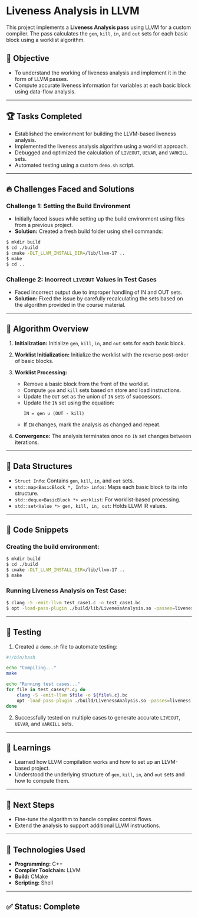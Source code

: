 
# Liveness Analysis in LLVM

This project implements a **Liveness Analysis pass** using LLVM for a custom compiler. The pass calculates the `gen`, `kill`, `in`, and `out` sets for each basic block using a worklist algorithm.

## 🚀 Objective
- To understand the working of liveness analysis and implement it in the form of LLVM passes.
- Compute accurate liveness information for variables at each basic block using data-flow analysis.

---

## 🏆 Tasks Completed
- Established the environment for building the LLVM-based liveness analysis.
- Implemented the liveness analysis algorithm using a worklist approach.
- Debugged and optimized the calculation of `LIVEOUT`, `UEVAR`, and `VARKILL` sets.
- Automated testing using a custom `demo.sh` script.

---

## 🔥 Challenges Faced and Solutions
### Challenge 1: Setting the Build Environment
- Initially faced issues while setting up the build environment using files from a previous project.
- **Solution:** Created a fresh build folder using shell commands:
```bash
$ mkdir build
$ cd ./build
$ cmake -DLT_LLVM_INSTALL_DIR=/lib/llvm-17 ..
$ make
$ cd ..
```

### Challenge 2: Incorrect `LIVEOUT` Values in Test Cases
- Faced incorrect output due to improper handling of IN and OUT sets.
- **Solution:** Fixed the issue by carefully recalculating the sets based on the algorithm provided in the course material.

---

## 🧠 Algorithm Overview
1. **Initialization:** Initialize `gen`, `kill`, `in`, and `out` sets for each basic block.
2. **Worklist Initialization:** Initialize the worklist with the reverse post-order of basic blocks.
3. **Worklist Processing:**  
   - Remove a basic block from the front of the worklist.
   - Compute `gen` and `kill` sets based on store and load instructions.
   - Update the `OUT` set as the union of `IN` sets of successors.
   - Update the `IN` set using the equation:
     ```
     IN = gen ∪ (OUT - kill)
     ```
   - If `IN` changes, mark the analysis as changed and repeat.

4. **Convergence:** The analysis terminates once no `IN` set changes between iterations.

---

## 📌 Data Structures
- `Struct Info`: Contains `gen`, `kill`, `in`, and `out` sets.
- `std::map<BasicBlock *, Info> infos`: Maps each basic block to its info structure.
- `std::deque<BasicBlock *> worklist`: For worklist-based processing.
- `std::set<Value *> gen, kill, in, out`: Holds LLVM IR values.

---

## 📂 Code Snippets
### Creating the build environment:
```bash
$ mkdir build
$ cd ./build
$ cmake -DLT_LLVM_INSTALL_DIR=/lib/llvm-17 ..
$ make
```

### Running Liveness Analysis on Test Case:
```bash
$ clang -S -emit-llvm test_case1.c -o test_case1.bc
$ opt -load-pass-plugin ./build/lib/LivenessAnalysis.so -passes=liveness -disable-output test_case1.bc
```

---

## 🎯 Testing
1. Created a `demo.sh` file to automate testing:
```bash
#!/bin/bash

echo "Compiling..."
make

echo "Running test cases..."
for file in test_cases/*.c; do
    clang -S -emit-llvm $file -o ${file%.c}.bc
    opt -load-pass-plugin ./build/LivenessAnalysis.so -passes=liveness -disable-output ${file%.c}.bc
done
```

2. Successfully tested on multiple cases to generate accurate `LIVEOUT`, `UEVAR`, and `VARKILL` sets.

---

## 🚀 Learnings
- Learned how LLVM compilation works and how to set up an LLVM-based project.
- Understood the underlying structure of `gen`, `kill`, `in`, and `out` sets and how to compute them.

---

## 🔮 Next Steps
- Fine-tune the algorithm to handle complex control flows.
- Extend the analysis to support additional LLVM instructions.

---

## 🌟 Technologies Used
- **Programming:** C++  
- **Compiler Toolchain:** LLVM  
- **Build:** CMake  
- **Scripting:** Shell  

---

## ✅ Status: Complete
